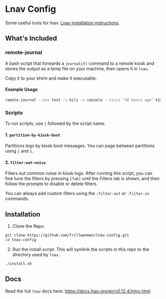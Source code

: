 # Lnav Config
Some useful tools for lnav. [Lnav installation instructions](https://lnav.org/downloads).

## What's Included

### remote-journal
A bash script that forwards a `journalctl` command to a remote kiosk and stores the output as a temp file on your machine, then opens it in `lnav`.

Copy it to your `$PATH` and make it executable.

#### Example Usage
```sh
remote-journal --env test -u kili -u console --since "10 hours ago" k12334
```

### Scripts
To run scripts, use `|` followed by the script name.

#### 1. `partition-by-kiosk-boot`
Partitions logs by kiosk boot messages. You can page between partitions using `{` and `}`.

#### 2. `filter-out-noise`
Filters out common noise in kiosk logs. After running this script, you can fine tune the filters by pressing `[Tab]` until the *Filters* tab is shown, and then follow the prompts to disable or delete filters.

You can always add custom filters using the `:filter-out` or `:filter-in` commands.

## Installation
1. Clone the Repo
```sh
git clone https://github.com/frillweeman/lnav-config.git
cd lnav-config
```

2. Run the install script. This will symlink the scripts in this repo to the directory used by `lnav`.
```sh
./install.sh
```

## Docs
Read the full `lnav` docs here: https://docs.lnav.org/en/v0.12.4/intro.html
